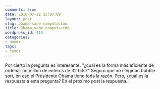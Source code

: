 ```yaml
---
comments: true
date: 2010-07-22 15:07:09
layout: post
slug: obama-sabe-computacion
title: Obama sabe computación
wordpress_id: 414
categories:
- Humor
tags:
- humor
---
```



Por cierto la pregunta es interesante:
"¿cual es la forma más eficiente de ordenar un millón de enteros de 32 bits?"
Seguro que no elegirían bubble sort, en eso el Presidente Obama tiene toda la razón.
Pero, ¿cuál es la respuesta a esta pregunta? En el próximo post la respuesta.

